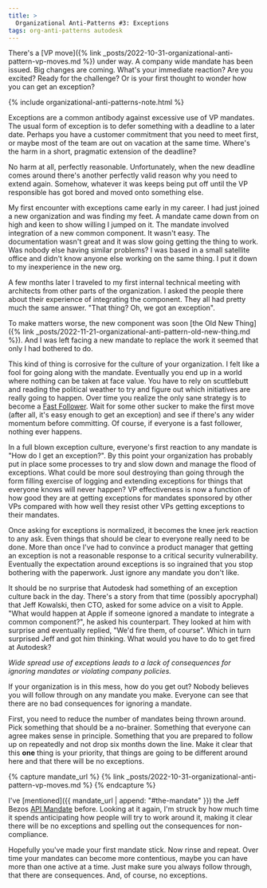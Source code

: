 ```yaml
---
title: >
  Organizational Anti-Patterns #3: Exceptions
tags: org-anti-patterns autodesk
---
```


There's a [VP move]({% link _posts/2022-10-31-organizational-anti-pattern-vp-moves.md %}) under way. A company wide mandate has been issued. Big changes are coming. What's your immediate reaction? Are you excited? Ready for the challenge? Or is your first thought to wonder how you can get an exception?

{% include organizational-anti-patterns-note.html %}

Exceptions are a common antibody against excessive use of VP mandates. The usual form of exception is to defer something with a deadline to a later date. Perhaps you have a customer commitment that you need to meet first, or maybe most of the team are out on vacation at the same time. Where's the harm in a short, pragmatic extension of the deadline?

No harm at all, perfectly reasonable. Unfortunately,  when the new deadline comes around there's another perfectly valid reason why you need to extend again. Somehow, whatever it was keeps being put off until the VP responsible has got bored and moved onto something else. 

My first encounter with exceptions came early in my career. I had just joined a new organization and was finding my feet. A mandate came down from on high and keen to show willing I jumped on it. The mandate involved integration of a new common component. It wasn't easy. The documentation wasn't great and it was slow going getting the thing to work. Was nobody else having similar problems? I was based in a small satellite office and didn't know anyone else working on the same thing. I put it down to my inexperience in the new org. 

A few months later I traveled to my first internal technical meeting with architects from other parts of the organization. I asked the people there about their experience of integrating the component. They all had pretty much the same answer. "That thing? Oh, we got an exception". 

To make matters worse, the new component was soon [the Old New Thing]({% link _posts/2022-11-21-organizational-anti-pattern-old-new-thing.md %}). And I was left facing a new mandate to replace the work it seemed that only I had bothered to do. 

This kind of thing is corrosive for the culture of your organization. I felt like a fool for going along with the mandate. Eventually you end up in a world where nothing can be taken at face value. You have to rely on scuttlebutt and reading the political weather to try and figure out which initiatives are really going to happen. Over time you realize the only sane strategy is to become a [Fast Follower](https://hbr.org/2012/06/first-mover-or-fast-follower). Wait for some other sucker to make the first move (after all, it's easy enough to get an exception) and see if there's any wider momentum before committing. Of course, if everyone is a fast follower, nothing ever happens. 

In a full blown exception culture, everyone's first reaction to any mandate is "How do I get an exception?". By this point your organization has probably put in place some processes to try and slow down and manage the flood of exceptions. What could be more soul destroying than going through the form filling exercise of logging and extending exceptions for things that everyone knows will never happen? VP effectiveness is now a function of how good they are at getting exceptions for mandates sponsored by other VPs compared with how well they resist other VPs getting exceptions to their mandates.

Once asking for exceptions is normalized, it becomes the knee jerk reaction to any ask. Even things that should be clear to everyone really need to be done. More than once I've had to convince a product manager that getting an exception is not a reasonable response to a critical security vulnerability. Eventually the expectation around exceptions is so ingrained that you stop bothering with the paperwork. Just ignore any mandate you don't like. 

It should be no surprise that Autodesk had something of an exception culture back in the day. There's a story from that time (possibly apocryphal) that Jeff Kowalski, then CTO, asked for some advice on a visit to Apple. "What would happen at Apple if someone ignored a mandate to integrate a common component?", he asked his counterpart. They looked at him with surprise and eventually replied, "We'd fire them, of course". Which in turn surprised Jeff and got him thinking. What would you have to do to get fired at Autodesk?

*Wide spread use of exceptions leads to a lack of consequences for ignoring mandates or violating company policies.*

If your organization is in this mess, how do you get out? Nobody believes you will follow through on any mandate you make. Everyone can see that there are no bad consequences for ignoring a mandate. 

First, you need to reduce the number of mandates being thrown around. Pick something that should be a no-brainer. Something that everyone can agree makes sense in principle. Something that you are prepared to follow up on repeatedly and not drop six months down the line. Make it clear that this **one** thing is your priority, that things are going to be different around here and that there will be no exceptions. 

{% capture mandate_url %}
{% link _posts/2022-10-31-organizational-anti-pattern-vp-moves.md %}
{% endcapture %}

I've [mentioned]({{ mandate_url | append: "#the-mandate" }}) the Jeff Bezos [API Mandate](https://gist.github.com/chitchcock/1281611) before. Looking at it again, I'm struck by how much time it spends anticipating how people will try to work around it, making it clear there will be no exceptions and spelling out the consequences for non-compliance.

Hopefully you've made your first mandate stick. Now rinse and repeat. Over time your mandates can become more contentious, maybe you can have more than one active at a time. Just make sure you always follow through, that there are consequences. And, of course, no exceptions. 